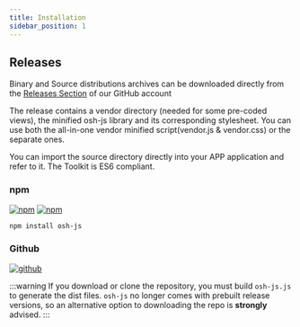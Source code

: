```yaml
---
title: Installation
sidebar_position: 1
---
```


## Releases

Binary and Source distributions archives can be downloaded directly from the [Releases Section](https://github.com/opensensorhub/osh-js/releases) of our GitHub account

The release contains a vendor directory (needed for some pre-coded views), the minified osh-js library and its corresponding stylesheet. You can use both the all-in-one vendor minified script(vendor.js & vendor.css) or the separate ones.

You can import the source directory directly into your APP application and refer to it. The Toolkit is ES6 compliant.

### npm

[![npm](https://img.shields.io/npm/v/osh-js.svg?style=flat-square&maxAge=600)](https://npmjs.com/package/osh-js)
[![npm](https://img.shields.io/npm/dm/osh-js.svg?style=flat-square&maxAge=600)](https://www.npmjs.com/package/osh-js)

```sh
npm install osh-js
```

### Github
[![github](https://img.shields.io/github/release/opensensorhub/osh-js.svg?style=flat-square&maxAge=600)](https://github.com/opensensorhub/osh-js/releases/latest)


:::warning
If you download or clone the repository, you must build `osh-js.js` to generate the dist files. 
`osh-js` no longer comes with prebuilt release versions, so an alternative option to downloading the repo is **strongly** advised.
:::